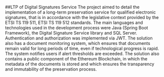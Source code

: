 ##LTP of Digital Signatures Service
The project aimed to detail the implementation of a long-term preservation service for qualified electronic signatures, that is in accordance with the legislative context provided by the ETSI TS 119 511, ETSI TS 119 512 standards. The main languages and technologies used in the development process were Java (Spring Boot Framework), the Digital Signature Service library and SQL Server. Authentication and authorization was implemented via JWT. The solution also has a document monitoring system, which ensures that documents remain valid for long periods of time, even if technological progress is rapid. The system notifies users if alert thresholds are exceeded. The solution also contains a public component of the Ethereum Blockchain, in which the metadata of the documents is stored and which ensures the transparency and immutability of the preservation process.
